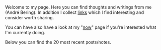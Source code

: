 Welcome to my page. Here you can find thoughts and writings from me (André Bering). In addition I collect [links](/links) which I find interesting and consider worth sharing.

You can have also have a look at my "[now](/now)" page if you're interested what I'm currently doing.

Below you can find the 20 most recent posts/notes.